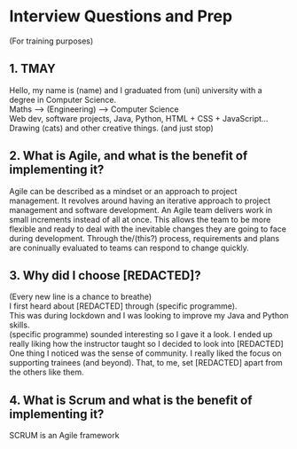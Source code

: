 # Interview Questions and Prep
(For training purposes)  

## 1. TMAY
Hello, my name is (name) and I graduated from (uni) university with a degree in Computer Science.  
Maths --> (Engineering) --> Computer Science  
Web dev, software projects, Java, Python, HTML + CSS + JavaScript...  
Drawing (cats) and other creative things. (and just stop)  

## 2. What is Agile, and what is the benefit of implementing it?
Agile can be described as a mindset or an approach to project management. It revolves around having an iterative approach to project management and software development. An Agile team delivers work in small increments instead of all at once. This allows the team to be more flexible and ready to deal with the inevitable changes they are going to face during development. Through the/(this?) process, requirements and plans are coninually evaluated to teams can respond to change quickly.  

## 3. Why did I choose [REDACTED]?
(Every new line is a chance to breathe)    
I first heard about [REDACTED] through (specific programme).  
This was during lockdown and I was looking to improve my Java and Python skills.  
(specific programme) sounded interesting so I gave it a look. I ended up really liking how the instructor taught so I decided to look into [REDACTED]
One thing I noticed was the sense of community. I really liked the focus on supporting trainees (and beyond).
That, to me, set [REDACTED] apart from the others like them.  

## 4. What is Scrum and what is the benefit of implementing it?
SCRUM is an Agile framework
